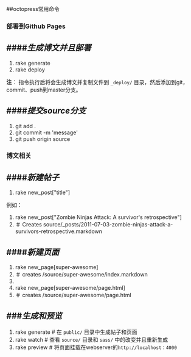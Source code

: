 ##octopress常用命令

### 部署到Github Pages

####*生成博文并且部署*
---
>
1. rake generate
2. rake deploy

**注**： 指令执行后将会生成博文并复制文件到 `_deploy/` 目录，然后添加到git， commit、push到master分支。 

####*提交source分支*
---
>
1. git add .
2. git commit -m 'message'
3. git push origin source


### 博文相关
####*新建帖子*
---
>
1. rake new_post["title"]

例如：
>
1. rake new_post["Zombie Ninjas Attack: A survivor's retrospective"]
2.  ＃ Creates source/_posts/2011-07-03-zombie-ninjas-attack-a-survivors-retrospective.markdown

####*新建页面*
---
>
1. rake new_page[super-awesome]
2. ＃ creates /source/super-awesome/index.markdown
3.
4. rake new_page[super-awesome/page.html]
5. ＃ creates /source/super-awesome/page.html

###*生成和预览*
---
>
1. rake generate # 在 `public/` 目录中生成帖子和页面
2. rake watch # 查看 `source/` 目录和 `sass/` 中的改变并且重新生成
3. rake preview # 将页面挂载在webserver的`http://localhost：4000`
